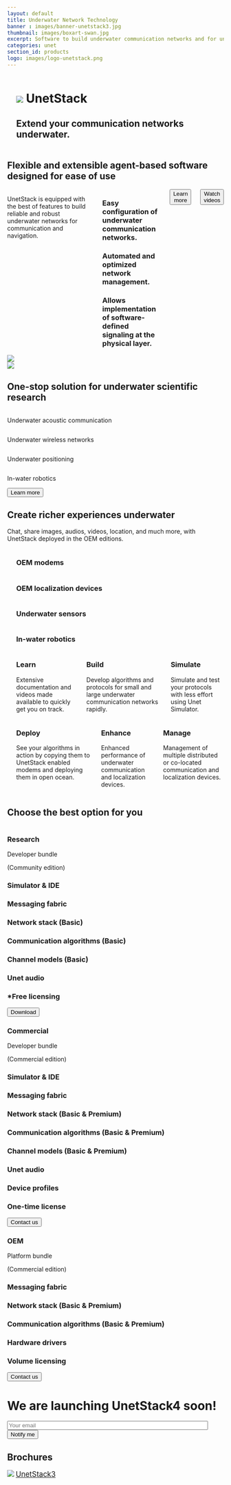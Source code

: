 ```yaml
---
layout: default
title: Underwater Network Technology
banner : images/banner-unetstack3.jpg
thumbnail: images/boxart-swan.jpg
excerpt: Software to build underwater communication networks and for underwater navigation and positioning.
categories: unet
section_id: products
logo: images/logo-unetstack.png
---
```


<div class='full tall swan' style='background-image: url({{site.baseurl}}/{{page.banner}});'>
  <div class='large-12 columns'>
    <h1 class='banner-sub-heading'></h1>
    <div class='unet-banner-heading'>
      <h1 class='banner-text'>
        <img src='{{site.baseurl}}/{{page.logo}}'> UnetStack</h1>
      <h2 class='banner-sub-heading'>Extend your communication networks underwater.</h2>
    </div>
  </div>
</div>
<div class='two spacing'></div>
<div class='row row-width row-padding-bottom'>
  <div class='row row-padding-bottom'>
    <h2 class='section-heading'>Flexible and extensible agent-based software designed for ease of use</h2>
  </div>
  <div class='large-5 columns swan-flex-col'>
    <p class='row-padding-bottom'>UnetStack is equipped with the best of features to build reliable and robust underwater networks for communication and navigation.</p>
    <div>
      <div class="section-sub-heading">
        <i class="fa fa-check"></i>
          <h3><span class='swan-highlight'>Easy</span> configuration of underwater communication networks.</h3>
      </div>
      <div class='spacing'></div>
      <div class="section-sub-heading">
        <i class="fa fa-check"></i>
          <h3>Automated and <span class='swan-highlight'>optimized</span> network management.</h3>
      </div>
      <div class='spacing'></div>
      <div class="section-sub-heading">
        <i class="fa fa-check"></i>
          <h3>Allows implementation of <span class='swan-highlight'>software-defined</span> signaling at the physical layer.</h3>
      </div>
    </div>
    <div class='row row-padding-bottom'>
    <div class='large-10 columns media'>
      <div class='modem-type'>
      <a href='https://unetstack.net/' target="_blank"><button class='button-outline'>Learn more</button></a>
    </div>
    <div class='modem-type'>
      <a href='https://www.youtube.com/channel/UCnwSva23AuUCFPqgI0kPvdw' target="_blank"><button class='button-outline'>Watch videos</button></a>
    </div>
    </div>
  </div>
  </div>
  <div class='large-7 columns'>
    <img src='{{site.baseurl}}/images/Unetstack3-components.png'>
  </div>
</div>
<!-- Researh areas -->
<div class='bg-grey' style='position: relative;'>
  <img src='{{site.baseurl}}/images/logo-grey-unetstack.png' class='logo-overlay'>
  <div class='row'>
    <h2 class='section-heading'>One-stop solution for underwater scientific research</h2>
  </div>
  <div class='container row row-width'>
    <div class='large-3 columns swan-flex-col row-width'>
      <div class='accordion-container accordion-content-center'>
        <i class='fa fa-signal shadowed-icon'></i>
        <p class='large-text centered-text'>Underwater acoustic communication</p>
      </div>
    </div>
    <div class='large-3 columns swan-flex-col row-width'>
      <div class='accordion-container accordion-content-center'>
        <i class='fa fa-wifi shadowed-icon'></i>
        <p class='large-text centered-text'>Underwater wireless networks</p>
      </div>
    </div>
    <div class='large-3 columns swan-flex-col row-width'>
      <div class='accordion-container accordion-content-center'>
        <i class='fa fa-map-marker-alt shadowed-icon'></i>
        <p class='large-text centered-text'>Underwater positioning</p>
      </div>
    </div>
    <div class='large-3 columns swan-flex-col row-width'>
      <div class='accordion-container accordion-content-center'>
        <i class='fa fa-robot shadowed-icon'></i>
        <p class='large-text centered-text'>In-water robotics</p>
      </div>
    </div>
  </div>
  <div class='row accordion-row row-padding-bottom'>
    <div class='media'>
      <div class='modem-type'>
        <a href='https://blog.unetstack.net/' target="_blank"><button class='button-outline'>Learn more</button></a>
      </div>
    </div>
  </div>
</div>
<!-- Applications -->
<div>
  <div class='row'>
    <h2 class='section-heading'>Create richer experiences underwater</h2>
  </div>
  <div class='row row-width row-padding-bottom'>
    <p class='centered-text'>Chat, share images, audios, videos, location, and much more, with UnetStack deployed in the OEM editions.</p>
    <div class='accordion-row row-padding-bottom'>
      <div class='large-4 columns accordion-container'>
        <img alt="" src="{{site.baseurl}}/images/boxart-modem.jpg" />
        <div class='image-text category-content'>
          <h3>OEM modems</h3>
        </div>
      </div>
      <div class='large-4 columns accordion-container'>
        <img alt="" src="{{site.baseurl}}/images/boxart-localization.jpg" />
        <div class='image-text category-content'>
          <h3>OEM localization devices</h3>
        </div>
      </div>
    </div>
    <div class='accordion-row row-padding-bottom'>
      <div class='large-4 columns accordion-container'>
        <img alt="" src="{{site.baseurl}}/images/thumbnail-sensors.png" class='bg-light-orange'/>
        <div class='image-text category-content'>
          <h3>Underwater sensors</h3>
        </div>
      </div>
      <div class='large-4 columns accordion-container'>
        <img alt="" src="{{site.baseurl}}/images/boxart-Swanbot.jpg"/>
        <div class='image-text category-content'>
          <h3>In-water robotics</h3>
        </div>
      </div>
    </div>
  </div>
</div>
<div class='accordion-row'>
  <div class='large-6 columns accordion-img'>
    <img alt="" src="{{site.baseurl}}/images/large-boxart-unetsim.jpg"/>
  </div>
  <div class='large-1 column'></div>
  <div class='large-5 columns'>
    <div class='three spacing'></div>
    <div class='swan-flex-col'>
      <div class='section-sub-heading'>
        <i class='fa fa-graduation-cap shadowed-icon'></i>
        <div class='swan-flex-col'>
          <h3 class='large-text'>Learn</h3>
          <p>Extensive documentation and videos made available to quickly get you on track.</p>
        </div>
      </div>
    </div>
    <div class='swan-flex-col'>
      <div class='section-sub-heading'>
        <i class='fa fa-code shadowed-icon'></i>
        <div class='swan-flex-col'>
          <h3 class='large-text'>Build</h3>
          <p>Develop algorithms and protocols for small and large underwater communication networks rapidly.</p>
        </div>
      </div>
    </div>
    <div class='swan-flex-col'>
      <div class='section-sub-heading'>
        <i class='fa fa-play shadowed-icon'></i>
        <div class='swan-flex-col'>
          <h3 class='large-text'>Simulate</h3>
          <p>Simulate and test your protocols with less effort using <span class='swan-highlight'>Unet Simulator</span>.</p>
        </div>
      </div>
    </div>
  </div>
</div>
<div class='accordion-row'> 
  <div class='large-6 columns'>
    <div class='two spacing'></div>
    <div class='swan-flex-col'>
      <div class='section-sub-heading'>
        <i class='fa fa-anchor shadowed-icon'></i>
        <div class='swan-flex-col'>
          <h3 class='large-text'>Deploy</h3>
          <p>See your algorithms in action by copying them to UnetStack enabled modems and deploying them in open ocean.</p>
        </div>
      </div>
    </div>
    <div class='swan-flex-col'>
      <div class='section-sub-heading'>
        <i class='fa fa-chart-line shadowed-icon'></i>
        <div class='swan-flex-col'>
          <h3 class='large-text'>Enhance</h3>
          <p>Enhanced performance of underwater communication and localization devices.</p>
        </div>
      </div>
    </div>
    <div class='swan-flex-col'>
      <div class='section-sub-heading'>
        <i class='fa fa-tasks shadowed-icon'></i>
        <div class='swan-flex-col'>
          <h3 class='large-text'>Manage</h3>
          <p>Management of multiple distributed or co-located communication and localization devices.</p>
        </div>
      </div>
    </div>
  </div>
  <div class='large-6 columns accordion-img'>
    <img alt="" src="{{site.baseurl}}/images/large-boxart-network.jpg"/>
  </div>
</div>
<!-- Subscription models -->
<div class='bg-grey'>
  <div class='row row-padding-bottom'>
    <h2 class='section-heading'>Choose the best option for you</h2>
  </div>
  <div class='row row-width row-padding-bottom'>
    <div class='accordion-row row-padding-bottom'>
      <div class='large-4 columns'>
        <div class='accordion-container auto-height'>
          <div class='category-content'>
            <h3 class='large-text centered-text'>Research</h3>
          </div>
          <div class='bg-white accordion-container'>
            <div class='spacing'></div>
            <div class='accordion-container centered-text row-padding-bottom'>
              <p>Developer bundle</p>
              <p>(Community edition)</p>
            </div>
            <div class='accordion-container ml-3'>
              <div class="section-sub-heading">
                <i class="fa fa-check"></i>
                <h3>Simulator & IDE</h3>
              </div>
              <div class="section-sub-heading">
                <i class="fa fa-check"></i>
                <h3>Messaging fabric</h3>
              </div>
              <div class="section-sub-heading">
                <i class="fa fa-check"></i>
                <h3>Network stack (Basic)</h3>
              </div>
              <div class="section-sub-heading">
                <i class="fa fa-check"></i>
                <h3>Communication algorithms (Basic)</h3>
              </div>
              <div class="section-sub-heading">
                <i class="fa fa-check"></i>
                <h3>Channel models (Basic)</h3>
              </div>
              <div class="section-sub-heading">
                <i class="fa fa-check"></i>
                <h3>Unet audio</h3>
              </div>
              <div class="section-sub-heading">
                <i class="fa fa-check"></i>
                <h3>*Free licensing</h3>
              </div>
              <div class='row accordion-row row-padding-bottom'>
                <a href='https://blog.unetstack.net/' target="_blank">
                  <button class='button-outline'>Download</button>
                </a>
              </div>
            </div>
          </div>
        </div>
      </div>
      <div class='large-4 columns'>
        <div class='accordion-container auto-height'>
          <div class='category-content'>
            <h3 class='large-text centered-text'>Commercial</h3>
          </div>
          <div class='bg-white accordion-container'>
            <div class='spacing'></div>
            <div class='accordion-container centered-text row-padding-bottom'>
              <p>Developer bundle</p>
              <p>(Commercial edition)</p>
            </div>
            <div class='accordion-container ml-3'>
              <div class="section-sub-heading">
                <i class="fa fa-check"></i>
                <h3>Simulator & IDE</h3>
              </div>
              <div class="section-sub-heading">
                <i class="fa fa-check"></i>
                <h3>Messaging fabric</h3>
              </div>
              <div class="section-sub-heading">
                <i class="fa fa-check"></i>
                <h3>Network stack (Basic & Premium)</h3>
              </div>
              <div class="section-sub-heading">
                <i class="fa fa-check"></i>
                <h3>Communication algorithms (Basic & Premium)</h3>
              </div>
              <div class="section-sub-heading">
                <i class="fa fa-check"></i>
                <h3>Channel models (Basic & Premium)</h3>
              </div>
              <div class="section-sub-heading">
                <i class="fa fa-check"></i>
                <h3>Unet audio</h3>
              </div>
              <div class="section-sub-heading">
                <i class="fa fa-check"></i>
                <h3>Device profiles</h3>
              </div>
              <div class="section-sub-heading">
                <i class="fa fa-check"></i>
                <h3>One-time license</h3>
              </div>
              <div class='row accordion-row row-padding-bottom'>
                <a href='https://blog.unetstack.net/' target="_blank">
                  <button class='button-outline'>Contact us</button>
                </a>
              </div>
            </div>
          </div>
        </div>
      </div>
      <div class='large-4 columns'>
        <div class='accordion-container auto-height'>
          <div class='category-content'>
            <h3 class='large-text centered-text'>OEM</h3>
          </div>
          <div class='bg-white accordion-container'>
            <div class='spacing'></div>
            <div class='accordion-container centered-text row-padding-bottom'>
              <p>Platform bundle</p>
              <p>(Commercial edition)</p>
            </div>
            <div class='accordion-container ml-3'>
              <div class="section-sub-heading">
                <i class="fa fa-check"></i>
                <h3>Messaging fabric</h3>
              </div>
              <div class="section-sub-heading">
                <i class="fa fa-check"></i>
                <h3>Network stack (Basic & Premium)</h3>
              </div>
              <div class="section-sub-heading">
                <i class="fa fa-check"></i>
                <h3>Communication algorithms (Basic & Premium)</h3>
              </div>
              <div class="section-sub-heading">
                <i class="fa fa-check"></i>
                <h3>Hardware drivers</h3>
              </div>
              <div class="section-sub-heading">
                <i class="fa fa-check"></i>
                <h3>Volume licensing</h3>
              </div>
              <div class='row accordion-row row-padding-bottom'>
                <a href='https://blog.unetstack.net/' target="_blank">
                  <button class='button-outline'>Contact us</button>
                </a>
              </div>
            </div>
          </div>
        </div>
      </div>
    </div>
    <div class='accordion-row'>
      <h1> We are launching UnetStack4 soon!</h1>
      <div class='row accordion-row row-padding-bottom'>
        <div class='media'>
          <input type="text" placeholder="Your email" style="width:35em">
          <a href='https://www.youtube.com/watch?v=612MNtANjmQ&list=PLnqY-RltGuGXQuOxIvyBLoF-4W1dcZl5S' target="_blank" class='large-12 columns'>
            <button class='button-outline'>Notify me</button>
          </a>
        </div>
      </div>
    </div>
  </div>
</div>
<!-- Brochures -->
<div class='row row-width row-padding-bottom'>
  <div class='two spacing'></div>
  <h2>Brochures</h2>
  <div class="brochure-container">
    <a href="{{site.baseurl}}/brochures/UnetStack-Brochure.pdf"><img class="brochure-thumb" src="{{site.baseurl}}/brochures/unetstack.png"></a>
    <a href="{{site.baseurl}}/brochures/UnetStack-Brochure.pdf" target="_blank" style="font-size: 1.2em;">UnetStack3</a>
  </div>
</div>
